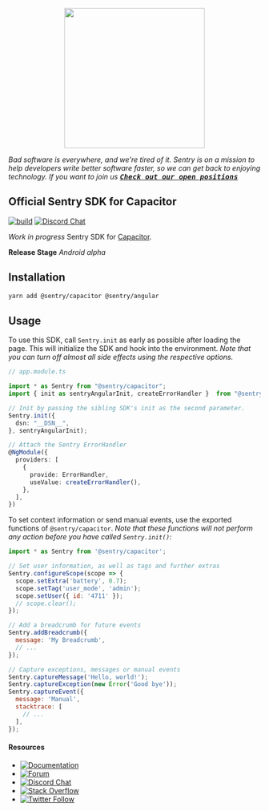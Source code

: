 <p  align="center">
	<a  href="https://sentry.io"  target="_blank"  align="center">
		<img  src="https://sentry-brand.storage.googleapis.com/sentry-logo-black.png"  width="280">
	</a>
	<br/>
</p>

_Bad software is everywhere, and we're tired of it. Sentry is on a mission to help developers write better software faster, so we can get back to enjoying technology. If you want to join us [<kbd>**Check out our open positions**</kbd>](https://sentry.io/careers/)_

## Official Sentry SDK for Capacitor
[![build](https://github.com/getsentry/sentry-capacitor/workflows/Build%20&%20Test/badge.svg?branch=main)](https://github.com/getsentry/sentry-capacitor/actions?query=branch%3Amain)
[![Discord Chat](https://img.shields.io/discord/621778831602221064?logo=discord&logoColor=ffffff&color=7389D8)](https://discord.gg/PXa5Apfe7K)


_Work in progress_ Sentry SDK for [Capacitor](https://capacitorjs.com/).

**Release Stage**
_Android alpha_

## Installation

```bash
yarn add @sentry/capacitor @sentry/angular
```

## Usage

To use this SDK, call `Sentry.init` as early as possible after loading the page. This will initialize the SDK and hook into the environment. _Note that you can turn off almost all side effects using the respective options._

```typescript
// app.module.ts

import * as Sentry from "@sentry/capacitor";
import { init as sentryAngularInit, createErrorHandler }  from "@sentry/angular";

// Init by passing the sibling SDK's init as the second parameter.
Sentry.init({
  dsn: "__DSN__",
}, sentryAngularInit);

// Attach the Sentry ErrorHandler
@NgModule({
  providers: [
    {
      provide: ErrorHandler,
      useValue: createErrorHandler(),
    },
  ],
})
```

To set context information or send manual events, use the exported functions of `@sentry/capacitor`. _Note that these functions will not perform any action before you have called `Sentry.init()`:_

```javascript
import * as Sentry from '@sentry/capacitor';

// Set user information, as well as tags and further extras
Sentry.configureScope(scope => {
  scope.setExtra('battery', 0.7);
  scope.setTag('user_mode', 'admin');
  scope.setUser({ id: '4711' });
  // scope.clear();
});

// Add a breadcrumb for future events
Sentry.addBreadcrumb({
  message: 'My Breadcrumb',
  // ...
});

// Capture exceptions, messages or manual events
Sentry.captureMessage('Hello, world!');
Sentry.captureException(new Error('Good bye'));
Sentry.captureEvent({
  message: 'Manual',
  stacktrace: [
    // ...
  ],
});
```

#### Resources

* [![Documentation](https://img.shields.io/badge/documentation-sentry.io-green.svg)](https://docs.sentry.io/platforms/capacitor/)
* [![Forum](https://img.shields.io/badge/forum-sentry-green.svg)](https://forum.sentry.io/c/sdks)
* [![Discord Chat](https://img.shields.io/discord/621778831602221064?logo=discord&logoColor=ffffff&color=7389D8)](https://discord.gg/PXa5Apfe7K)
* [![Stack Overflow](https://img.shields.io/badge/stack%20overflow-sentry-green.svg)](https://stackoverflow.com/questions/tagged/sentry)
* [![Twitter Follow](https://img.shields.io/twitter/follow/getsentry?label=getsentry&style=social)](https://twitter.com/intent/follow?screen_name=getsentry)
